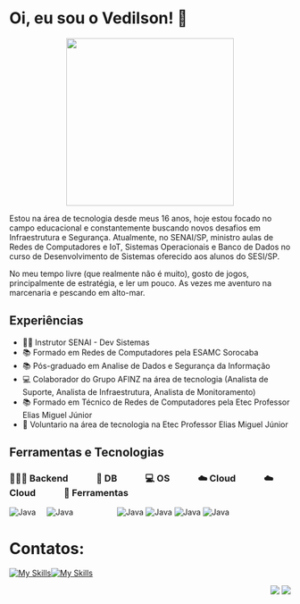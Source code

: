 # Oi, eu sou o Vedilson! 👋
<div align="center"> 
<img src="https://i.pinimg.com/originals/1a/64/b6/1a64b6478237b189d0eef10ff5f2a412.gif" width="300"/><br>
</div>



Estou na área de tecnologia desde meus 16 anos, hoje estou focado no campo educacional e constantemente buscando novos desafios em Infraestrutura e Segurança. Atualmente, no SENAI/SP, ministro aulas de Redes de Computadores e IoT, Sistemas Operacionais e Banco de Dados no curso de Desenvolvimento de Sistemas oferecido aos alunos do SESI/SP.

No meu tempo livre (que realmente não é muito), gosto de jogos, principalmente de estratégia, e ler um pouco. As vezes me aventuro na marcenaria e pescando em alto-mar.
  


## Experiências

- 👩‍🏫 Instrutor SENAI - Dev Sistemas
- 📚 Formado em Redes de Computadores pela ESAMC Sorocaba
- 📚 Pós-graduado em Analise de Dados e Segurança da Informação
- 💻 Colaborador do Grupo AFINZ na área de tecnologia (Analista de Suporte, Analista de Infraestrutura, Analista de Monitoramento)
- 📚 Formado em Técnico de Redes de Computadores pela Etec Professor Elias Miguel Júnior
- 💪 Voluntario na área de tecnologia na Etec Professor Elias Miguel Júnior

## Ferramentas e Tecnologias
### 👨🏻‍💻 Backend &nbsp;&nbsp;&nbsp;&nbsp;&nbsp;&nbsp;&nbsp;&nbsp;&nbsp;&nbsp;&nbsp; 🎲 DB &nbsp;&nbsp;&nbsp;&nbsp;&nbsp;&nbsp;&nbsp;&nbsp;&nbsp;&nbsp;&nbsp; 💻 OS &nbsp;&nbsp;&nbsp;&nbsp;&nbsp;&nbsp;&nbsp;&nbsp;&nbsp;&nbsp;&nbsp; ☁️ Cloud &nbsp;&nbsp;&nbsp;&nbsp;&nbsp;&nbsp;&nbsp;&nbsp;&nbsp;&nbsp;&nbsp; ☁️ Cloud &nbsp;&nbsp;&nbsp;&nbsp;&nbsp;&nbsp;&nbsp;&nbsp;&nbsp;&nbsp;&nbsp; 🔧 Ferramentas

![Java](https://skillicons.dev/icons?i=java,eclipse,spring) &nbsp;&nbsp;&nbsp; ![Java](https://skillicons.dev/icons?i=mysql) &nbsp;&nbsp;&nbsp;&nbsp;&nbsp;&nbsp;&nbsp;&nbsp;&nbsp;&nbsp;&nbsp;&nbsp;&nbsp;&nbsp;&nbsp;&nbsp;&nbsp;&nbsp; ![Java](https://skillicons.dev/icons?i=windows,linux) ![Java](https://skillicons.dev/icons?i=aws) ![Java](https://skillicons.dev/icons?i=git,github) ![Java](https://skillicons.dev/icons?i=docker,grafana,raspberrypi,arduino)

# Contatos:
[![My Skills](https://skillicons.dev/icons?i=gmail)](mailto:vedilsonprado@gmail.com)[![My Skills](https://skillicons.dev/icons?i=linkedin)](https://www.linkedin.com/in/vedilson)
<p align="right">
<img src="https://views.whatilearened.today/views/github/vedilson/vedilson.svg"> <a href="https://github.com/vedilson/"><img src="https://img.shields.io/github/followers/vedilson?color=%234CC61E&label=GitHub%20Followers%20%3A"/></a>
</p>
<!--
![Snake animation](https://github.com/camilafernanda/camilafernanda/blob/output/github-contribution-grid-snake.svg)

 ## Estou aprendendo

<img src="https://cdn.jsdelivr.net/gh/devicons/devicon/icons/terraform/terraform-original.svg" width="40" height="40"/> <img src="https://cdn.jsdelivr.net/gh/devicons/devicon/icons/amazonwebservices/amazonwebservices-original.svg" width="40" height="40"/> 
## Conteúdos

### Cursos

- [Desenvolvimento Seguro: estratégias de segurança para dados de entrada](https://www.alura.com.br/curso-online-desenvolvimento-seguro-estrategias-seguranca-dados-entrada)

### Artigos

- [Nova exigência do Git de autenticação por token, o que é e o que devo fazer?](https://www.alura.com.br/artigos/nova-exigencia-do-git-de

-->
  

